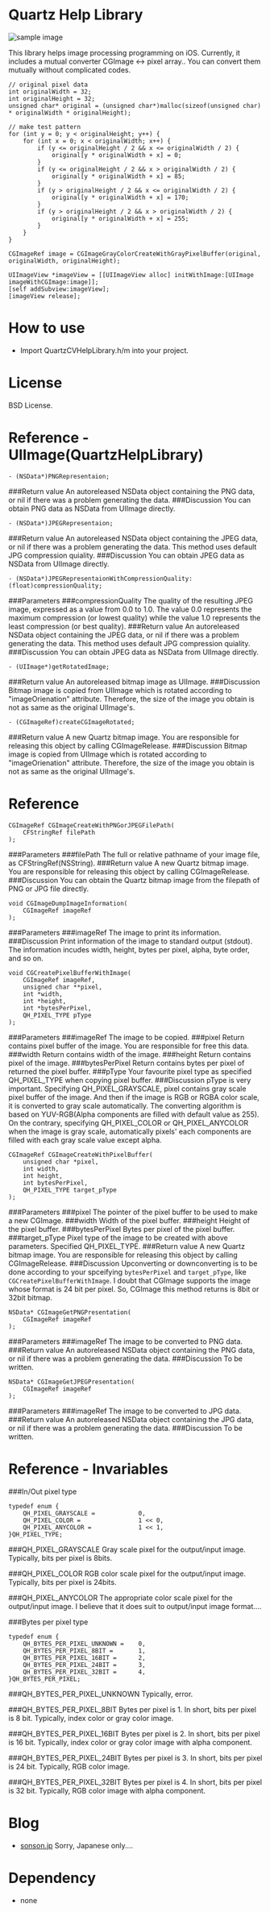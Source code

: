 Quartz Help Library=======![sample image](http://sonson.jp/wp/wp-content/uploads/2011/04/qhl.png)This library helps image processing  programming on iOS. Currently, it includes a mutual converter CGImage <-> pixel array..You can convert them mutually without complicated codes.	// original pixel data	int originalWidth = 32;	int originalHeight = 32;	unsigned char* original = (unsigned char*)malloc(sizeof(unsigned char) * originalWidth * originalHeight);		// make test pattern	for (int y = 0; y < originalHeight; y++) {		for (int x = 0; x < originalWidth; x++) {			if (y <= originalHeight / 2 && x <= originalWidth / 2) {				original[y * originalWidth + x] = 0;			}			if (y <= originalHeight / 2 && x > originalWidth / 2) {				original[y * originalWidth + x] = 85;			}			if (y > originalHeight / 2 && x <= originalWidth / 2) {				original[y * originalWidth + x] = 170;			}			if (y > originalHeight / 2 && x > originalWidth / 2) {				original[y * originalWidth + x] = 255;			}		}	}		CGImageRef image = CGImageGrayColorCreateWithGrayPixelBuffer(original, originalWidth, originalHeight);		UIImageView *imageView = [[UIImageView alloc] initWithImage:[UIImage imageWithCGImage:image]];	[self addSubview:imageView];	[imageView release];        How to use======= * Import QuartzCVHelpLibrary.h/m into your project. License=======BSD License.Reference - UIImage(QuartzHelpLibrary)=======	- (NSData*)PNGRepresentaion;###Return valueAn autoreleased NSData object containing the PNG data, or nil if there was a problem generating the data.###DiscussionYou can obtain PNG data as NSData from UIImage directly.	- (NSData*)JPEGRepresentaion;###Return valueAn autoreleased NSData object containing the JPEG data, or nil if there was a problem generating the data. This method uses default JPG compression quiality.###DiscussionYou can obtain JPEG data as NSData from UIImage directly.	- (NSData*)JPEGRepresentaionWithCompressionQuality:(float)compressionQuality;###Parameters###compressionQualityThe quality of the resulting JPEG image, expressed as a value from 0.0 to 1.0. The value 0.0 represents the maximum compression (or lowest quality) while the value 1.0 represents the least compression (or best quality).###Return valueAn autoreleased NSData object containing the JPEG data, or nil if there was a problem generating the data. This method uses default JPG compression quiality.###DiscussionYou can obtain JPEG data as NSData from UIImage directly.	- (UIImage*)getRotatedImage;###Return valueAn autoreleased bitmap image as UIImage.###DiscussionBitmap image is copied from UIImage which is rotated according to "imageOrienation" attribute. Therefore, the size of the image you obtain is not as same as the original UIImage's.	- (CGImageRef)createCGImageRotated;###Return valueA new Quartz bitmap image. You are responsible for releasing this object by calling CGImageRelease.###DiscussionBitmap image is copied from UIImage which is rotated according to "imageOrienation" attribute. Therefore, the size of the image you obtain is not as same as the original UIImage's.Reference=======	CGImageRef CGImageCreateWithPNGorJPEGFilePath(		CFStringRef filePath	);###Parameters###filePathThe full or relative pathname of your image file, as CFStringRef(NSString).###Return valueA new Quartz bitmap image. You are responsible for releasing this object by calling CGImageRelease.###DiscussionYou can obtain the Quartz bitmap image from the filepath of PNG or JPG file directly.	void CGImageDumpImageInformation(		CGImageRef imageRef	);###Parameters###imageRefThe image to print its information.###DiscussionPrint information of the image to standard output (stdout).The information incudes width, height, bytes per pixel, alpha, byte order, and so on.	void CGCreatePixelBufferWithImage(		CGImageRef imageRef,		unsigned char **pixel,		int *width,		int *height,		int *bytesPerPixel,		QH_PIXEL_TYPE pType	);		###Parameters###imageRefThe image to be copied.###pixelReturn contains pixel buffer of the image. You are responsible for free this data.###widthReturn contains width of the image.###heightReturn contains pixel of the image.###bytesPerPixelReturn contains bytes per pixel of returned the pixel buffer.###pTypeYour favourite pixel type as specified QH\_PIXEL\_TYPE when copying pixel buffer.###DiscussionpType is very important. Specifying QH\_PIXEL\_GRAYSCALE, pixel contains gray scale pixel buffer of the image. And then if the image is RGB or RGBA color scale, it is converted to gray scale automatically. The converting algorithm is based on YUV-RGB(Alpha components are filled with default value as 255). On the contrary, specifying QH\_PIXEL\_COLOR or QH\_PIXEL\_ANYCOLOR when the image is gray scale, automatically pixels' each components are filled with each gray scale value except alpha.	CGImageRef CGImageCreateWithPixelBuffer(		unsigned char *pixel,		int width,		int height,		int bytesPerPixel,		QH_PIXEL_TYPE target_pType	);###Parameters###pixelThe pointer of the pixel buffer to be used to make a new CGImage.###widthWidth of the pixel buffer.###heightHeight of the pixel buffer.###bytesPerPixelBytes per pixel of the pixel buffer.###target_pTypePixel type of the image to be created with above parameters. Specified QH\_PIXEL\_TYPE.###Return valueA new Quartz bitmap image. You are responsible for releasing this object by calling CGImageRelease.###DiscussionUpconverting or downconverting is to be done according to your spceifying `bytesPerPixel` and `target_pType`, like `CGCreatePixelBufferWithImage`.  I doubt that CGImage supports the image whose format is 24 bit per pixel. So, CGImage this method returns is 8bit or 32bit bitmap.	NSData* CGImageGetPNGPresentation(		CGImageRef imageRef	);###Parameters###imageRefThe image to be converted to PNG data.###Return valueAn autoreleased NSData object containing the PNG data, or nil if there was a problem generating the data.###DiscussionTo be written.	NSData* CGImageGetJPEGPresentation(		CGImageRef imageRef	);###Parameters###imageRefThe image to be converted to JPG data.###Return valueAn autoreleased NSData object containing the JPG data, or nil if there was a problem generating the data.###DiscussionTo be written. Reference - Invariables=======###In/Out pixel type	typedef enum {		QH_PIXEL_GRAYSCALE =			0,		QH_PIXEL_COLOR =				1 << 0,		QH_PIXEL_ANYCOLOR =				1 << 1,	}QH_PIXEL_TYPE;	###QH\_PIXEL\_GRAYSCALEGray scale pixel for the output/input image. Typically, bits per pixel is 8bits.###QH\_PIXEL\_COLORRGB color scale pixel for the output/input image. Typically, bits per pixel is 24bits.###QH\_PIXEL\_ANYCOLORThe appropriate color scale pixel for the output/input image. I believe that it does suit to output/input image format....###Bytes per pixel type	typedef enum {		QH_BYTES_PER_PIXEL_UNKNOWN =	0,		QH_BYTES_PER_PIXEL_8BIT =		1,		QH_BYTES_PER_PIXEL_16BIT =		2,		QH_BYTES_PER_PIXEL_24BIT =		3,		QH_BYTES_PER_PIXEL_32BIT =		4,	}QH_BYTES_PER_PIXEL;	###QH\_BYTES\_PER_PIXEL\_UNKNOWNTypically, error.###QH\_BYTES\_PER_PIXEL\_8BITBytes per pixel is 1. In short, bits per pixel is 8 bit. Typically, index color or gray color image.###QH\_BYTES\_PER_PIXEL\_16BITBytes per pixel is 2. In short, bits per pixel is 16 bit. Typically, index color or gray color image with alpha component.###QH\_BYTES\_PER_PIXEL\_24BITBytes per pixel is 3. In short, bits per pixel is 24 bit. Typically, RGB color image.###QH\_BYTES\_PER_PIXEL\_32BITBytes per pixel is 4. In short, bits per pixel is 32 bit. Typically, RGB color image with alpha component. Blog======= * [sonson.jp][]Sorry, Japanese only....Dependency======= * none [Quartz Help Library]: https://github.com/sonsongithub/Quartz-Help-Library[sonson.jp]: http://sonson.jp